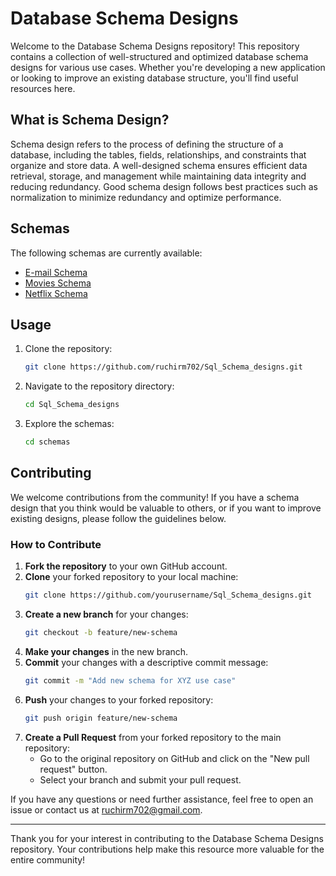# Database Schema Designs

Welcome to the Database Schema Designs repository! This repository contains a collection of well-structured and optimized database schema designs for various use cases. Whether you're developing a new application or looking to improve an existing database structure, you'll find useful resources here.


## What is Schema Design?

Schema design refers to the process of defining the structure of a database, including the tables, fields, relationships, and constraints that organize and store data. A well-designed schema ensures efficient data retrieval, storage, and management while maintaining data integrity and reducing redundancy. Good schema design follows best practices such as normalization to minimize redundancy and optimize performance.

## Schemas

The following schemas are currently available:
- [E-mail Schema]([schemas/ecommerce_schema.md](https://github.com/ruchirm702/Sql_Schema_designs/blob/main/Email%20Schema.pdf))
- [Movies Schema]([schemas/blog_schema.md](https://github.com/ruchirm702/Sql_Schema_designs/blob/main/Moives%20Schema.pdf))
- [Netflix Schema]([schemas/social_media_schema.md](https://github.com/ruchirm702/Sql_Schema_designs/blob/main/Netflix%20Schema.pdf))


## Usage

1. Clone the repository:
    ```bash
    git clone https://github.com/ruchirm702/Sql_Schema_designs.git
    ```
2. Navigate to the repository directory:
    ```bash
    cd Sql_Schema_designs
    ```
3. Explore the schemas:
    ```bash
    cd schemas
    ```

## Contributing

We welcome contributions from the community! If you have a schema design that you think would be valuable to others, or if you want to improve existing designs, please follow the guidelines below.

### How to Contribute

1. **Fork the repository** to your own GitHub account.
2. **Clone** your forked repository to your local machine:
    ```bash
    git clone https://github.com/yourusername/Sql_Schema_designs.git
    ```
3. **Create a new branch** for your changes:
    ```bash
    git checkout -b feature/new-schema
    ```
4. **Make your changes** in the new branch.
5. **Commit** your changes with a descriptive commit message:
    ```bash
    git commit -m "Add new schema for XYZ use case"
    ```
6. **Push** your changes to your forked repository:
    ```bash
    git push origin feature/new-schema
    ```
7. **Create a Pull Request** from your forked repository to the main repository:
    - Go to the original repository on GitHub and click on the "New pull request" button.
    - Select your branch and submit your pull request.

If you have any questions or need further assistance, feel free to open an issue or contact us at [ruchirm702@gmail.com](mailto:ruchirm702@gmail.com).

---

Thank you for your interest in contributing to the Database Schema Designs repository. Your contributions help make this resource more valuable for the entire community!
